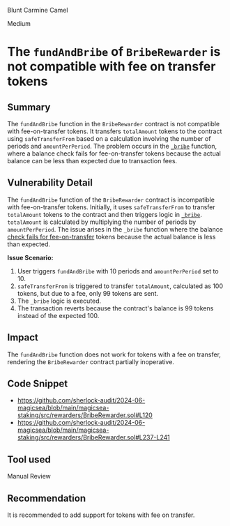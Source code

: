 Blunt Carmine Camel

Medium

# The `fundAndBribe` of `BribeRewarder` is not compatible with fee on transfer tokens

## Summary

The `fundAndBribe` function in the `BribeRewarder` contract is not compatible with fee-on-transfer tokens. It transfers `totalAmount` tokens to the contract using `safeTransferFrom` based on a calculation involving the number of periods and `amountPerPeriod`. The problem occurs in the [`_bribe`](https://github.com/sherlock-audit/2024-06-magicsea/blob/main/magicsea-staking/src/rewarders/BribeRewarder.sol#L226-L251) function, where a balance check fails for fee-on-transfer tokens because the actual balance can be less than expected due to transaction fees.

## Vulnerability Detail

The `fundAndBribe` function of the `BribeRewarder` contract is incompatible with fee-on-transfer tokens. Initially, it uses `safeTransferFrom` to transfer `totalAmount` tokens to the contract and then triggers logic in [`_bribe`](https://github.com/sherlock-audit/2024-06-magicsea/blob/main/magicsea-staking/src/rewarders/BribeRewarder.sol#L226-L251). `totalAmount` is calculated by multiplying the number of periods by `amountPerPeriod`. The issue arises in the `_bribe` function where the balance [check fails for fee-on-transfer](https://github.com/sherlock-audit/2024-06-magicsea/blob/main/magicsea-staking/src/rewarders/BribeRewarder.sol#L237-L241) tokens because the actual balance is less than expected.

**Issue Scenario:**

1. User triggers `fundAndBribe` with 10 periods and `amountPerPeriod` set to 10.
2. `safeTransferFrom` is triggered to transfer `totalAmount`, calculated as 100 tokens, but due to a fee, only 99 tokens are sent.
3. The `_bribe` logic is executed.
4. The transaction reverts because the contract's balance is 99 tokens instead of the expected 100.

## Impact

The `fundAndBribe` function does not work for tokens with a fee on transfer, rendering the `BribeRewarder` contract partially inoperative.

## Code Snippet
- https://github.com/sherlock-audit/2024-06-magicsea/blob/main/magicsea-staking/src/rewarders/BribeRewarder.sol#L120
- https://github.com/sherlock-audit/2024-06-magicsea/blob/main/magicsea-staking/src/rewarders/BribeRewarder.sol#L237-L241

## Tool used

Manual Review

## Recommendation

It is recommended to add support for tokens with fee on transfer.

